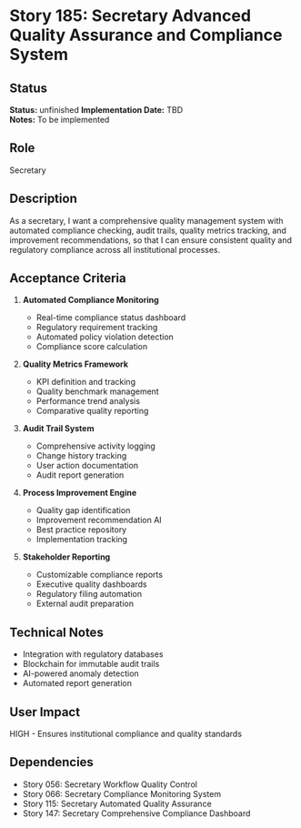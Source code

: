 # Story 185: Secretary Advanced Quality Assurance and Compliance System

## Status
**Status:** unfinished
**Implementation Date:** TBD  
**Notes:** To be implemented

## Role
Secretary

## Description
As a secretary, I want a comprehensive quality management system with automated compliance checking, audit trails, quality metrics tracking, and improvement recommendations, so that I can ensure consistent quality and regulatory compliance across all institutional processes.

## Acceptance Criteria
1. **Automated Compliance Monitoring**
   - Real-time compliance status dashboard
   - Regulatory requirement tracking
   - Automated policy violation detection
   - Compliance score calculation

2. **Quality Metrics Framework**
   - KPI definition and tracking
   - Quality benchmark management
   - Performance trend analysis
   - Comparative quality reporting

3. **Audit Trail System**
   - Comprehensive activity logging
   - Change history tracking
   - User action documentation
   - Audit report generation

4. **Process Improvement Engine**
   - Quality gap identification
   - Improvement recommendation AI
   - Best practice repository
   - Implementation tracking

5. **Stakeholder Reporting**
   - Customizable compliance reports
   - Executive quality dashboards
   - Regulatory filing automation
   - External audit preparation

## Technical Notes
- Integration with regulatory databases
- Blockchain for immutable audit trails
- AI-powered anomaly detection
- Automated report generation

## User Impact
HIGH - Ensures institutional compliance and quality standards

## Dependencies
- Story 056: Secretary Workflow Quality Control
- Story 066: Secretary Compliance Monitoring System
- Story 115: Secretary Automated Quality Assurance
- Story 147: Secretary Comprehensive Compliance Dashboard
